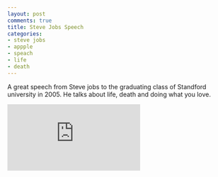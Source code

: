 ```yaml
---
layout: post
comments: true
title: Steve Jobs Speech
categories:
- steve jobs
- appple
- speach
- life
- death
---
```


A great speech from Steve jobs to the graduating class of Standford university in 2005. He talks about life, death and doing what you love.

<iframe src="http://www.youtube.com/embed/UF8uR6Z6KLc" frameborder="0" allowfullscreen></iframe>
